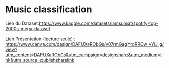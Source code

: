 # Music classification

Lien du Dataset:https://www.kaggle.com/datasets/iamsumat/spotify-top-2000s-mega-dataset

Lien Présentation (lecture seule) : https://www.canva.com/design/DAFUXaRObGs/v07rmGagYrdRROw_vYlJ_g/view?utm_content=DAFUXaRObGs&utm_campaign=designshare&utm_medium=link&utm_source=publishsharelink